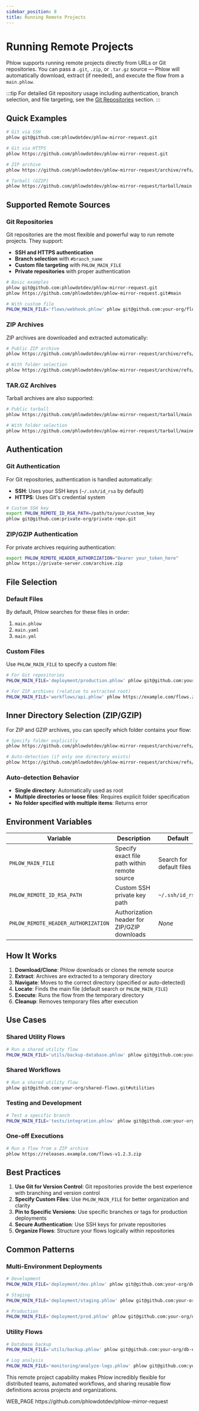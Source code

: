 ```yaml
---
sidebar_position: 8
title: Running Remote Projects
---
```


# Running Remote Projects

Phlow supports running remote projects directly from URLs or Git repositories. You can pass a `.git`, `.zip`, or `.tar.gz` source — Phlow will automatically download, extract (if needed), and execute the flow from a `main.phlow`.

:::tip
For detailed Git repository usage including authentication, branch selection, and file targeting, see the [Git Repositories](./git-repositories.md) section.
:::

## Quick Examples

```bash
# Git via SSH
phlow git@github.com:phlowdotdev/phlow-mirror-request.git 

# Git via HTTPS
phlow https://github.com/phlowdotdev/phlow-mirror-request.git

# ZIP archive
phlow https://github.com/phlowdotdev/phlow-mirror-request/archive/refs/heads/main.zip

# Tarball (GZIP)
phlow https://github.com/phlowdotdev/phlow-mirror-request/tarball/main
```

## Supported Remote Sources

### Git Repositories

Git repositories are the most flexible and powerful way to run remote projects. They support:

- **SSH and HTTPS authentication**
- **Branch selection** with `#branch_name`
- **Custom file targeting** with `PHLOW_MAIN_FILE`
- **Private repositories** with proper authentication

```bash
# Basic examples
phlow git@github.com:phlowdotdev/phlow-mirror-request.git
phlow https://github.com/phlowdotdev/phlow-mirror-request.git#main

# With custom file
PHLOW_MAIN_FILE='flows/webhook.phlow' phlow git@github.com:your-org/flows.git
```

### ZIP Archives

ZIP archives are downloaded and extracted automatically:

```bash
# Public ZIP archive
phlow https://github.com/phlowdotdev/phlow-mirror-request/archive/refs/heads/main.zip

# With folder selection
phlow https://github.com/phlowdotdev/phlow-mirror-request/archive/refs/heads/main.zip#phlow-mirror-request
```

### TAR.GZ Archives

Tarball archives are also supported:

```bash
# Public tarball
phlow https://github.com/phlowdotdev/phlow-mirror-request/tarball/main

# With folder selection
phlow https://github.com/phlowdotdev/phlow-mirror-request/tarball/main#phlow-mirror-request
```

## Authentication

### Git Authentication

For Git repositories, authentication is handled automatically:

- **SSH**: Uses your SSH keys (`~/.ssh/id_rsa` by default)
- **HTTPS**: Uses Git's credential system

```bash
# Custom SSH key
export PHLOW_REMOTE_ID_RSA_PATH=/path/to/your/custom_key
phlow git@github.com:private-org/private-repo.git
```

### ZIP/GZIP Authentication

For private archives requiring authentication:

```bash
export PHLOW_REMOTE_HEADER_AUTHORIZATION="Bearer your_token_here"
phlow https://private-server.com/archive.zip
```

## File Selection

### Default Files

By default, Phlow searches for these files in order:
1. `main.phlow`
2. `main.yaml`
3. `main.yml`

### Custom Files

Use `PHLOW_MAIN_FILE` to specify a custom file:

```bash
# For Git repositories
PHLOW_MAIN_FILE='deployment/production.phlow' phlow git@github.com:your-org/flows.git

# For ZIP archives (relative to extracted root)
PHLOW_MAIN_FILE='workflows/api.phlow' phlow https://example.com/flows.zip
```

## Inner Directory Selection (ZIP/GZIP)

For ZIP and GZIP archives, you can specify which folder contains your flow:

```bash
# Specify folder explicitly
phlow https://github.com/phlowdotdev/phlow-mirror-request/archive/refs/heads/main.zip#phlow-mirror-request

# Auto-detection (if only one directory exists)
phlow https://github.com/phlowdotdev/phlow-mirror-request/archive/refs/heads/main.zip
```

### Auto-detection Behavior

- **Single directory**: Automatically used as root
- **Multiple directories or loose files**: Requires explicit folder specification
- **No folder specified with multiple items**: Returns error

## Environment Variables

| Variable | Description | Default |
|----------|-------------|---------|
| `PHLOW_MAIN_FILE` | Specify exact file path within remote source | Search for default files |
| `PHLOW_REMOTE_ID_RSA_PATH` | Custom SSH private key path | `~/.ssh/id_rsa` |
| `PHLOW_REMOTE_HEADER_AUTHORIZATION` | Authorization header for ZIP/GZIP downloads | _None_ |

## How It Works

1. **Download/Clone**: Phlow downloads or clones the remote source
2. **Extract**: Archives are extracted to a temporary directory
3. **Navigate**: Moves to the correct directory (specified or auto-detected)
4. **Locate**: Finds the main file (default search or `PHLOW_MAIN_FILE`)
5. **Execute**: Runs the flow from the temporary directory
6. **Cleanup**: Removes temporary files after execution

## Use Cases

### Shared Utility Flows

```bash
# Run a shared utility flow
PHLOW_MAIN_FILE='utils/backup-database.phlow' phlow git@github.com:your-org/shared-flows.git#main
```

### Shared Workflows

```bash
# Run a shared utility flow
phlow git@github.com:your-org/shared-flows.git#utilities
```

### Testing and Development

```bash
# Test a specific branch
PHLOW_MAIN_FILE='tests/integration.phlow' phlow git@github.com:your-org/project.git#feature/new-api
```

### One-off Executions

```bash
# Run a flow from a ZIP archive
phlow https://releases.example.com/flows-v1.2.3.zip
```

## Best Practices

1. **Use Git for Version Control**: Git repositories provide the best experience with branching and version control
2. **Specify Custom Files**: Use `PHLOW_MAIN_FILE` for better organization and clarity
3. **Pin to Specific Versions**: Use specific branches or tags for production deployments
4. **Secure Authentication**: Use SSH keys for private repositories
5. **Organize Flows**: Structure your flows logically within repositories

## Common Patterns

### Multi-Environment Deployments

```bash
# Development
PHLOW_MAIN_FILE='deployment/dev.phlow' phlow git@github.com:your-org/deploy.git#develop

# Staging
PHLOW_MAIN_FILE='deployment/staging.phlow' phlow git@github.com:your-org/deploy.git#staging

# Production
PHLOW_MAIN_FILE='deployment/prod.phlow' phlow git@github.com:your-org/deploy.git#main
```

### Utility Flows

```bash
# Database backup
PHLOW_MAIN_FILE='utils/backup.phlow' phlow git@github.com:your-org/db-utils.git

# Log analysis
PHLOW_MAIN_FILE='monitoring/analyze-logs.phlow' phlow git@github.com:your-org/ops-flows.git
```

This remote project capability makes Phlow incredibly flexible for distributed teams, automated workflows, and sharing reusable flow definitions across projects and organizations.

<citations>
<document>
<document_type>WEB_PAGE</document_type>
<document_id>https://github.com/phlowdotdev/phlow-mirror-request</document_id>
</document>
</citations>
